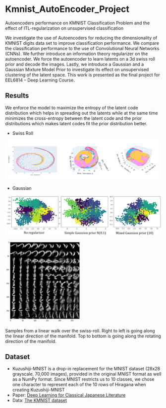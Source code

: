 # Kmnist_AutoEncoder_Project
Autoencoders performance on KMNIST Classification Problem and the effect of ITL-regularization on unsupervised classification

We investigate the use of Autoencoders for reducing the dimensionality of KMNIST digits data set to improve classification performance. We compare the classification performance to the use of Convolutional Neural Networks (CNNs). We further introduce an information theory regularizer on the autoencoder. We force the autoencoder to learn latents on a 3d swiss roll prior and decode the images. Lastly, we introduce a Gaussian and a Gaussian Mixture Model Prior to investigate its effect on unsupervised clustering of the latent space. This work is presented as the final project for EEL6814 – Deep Learning Course.

## Results
We enforce the model to maximize the entropy of the latent code distribution which helps  in spreading out the latents while at the same time minimizes the cross-entropy between the latent code and the prior distributions which makes latent codes fit the prior distribution better.

- Swiss Roll

![img1](/data/Picture1.png)

- Gaussian

![img2](/data/Picture2.png)


![img3](/data/Picture3.png)

Samples from a linear walk over the swiss-roll. Right to left is going along the linear direction of the manifold. Top to bottom is going along the rotating direction of the manifold.

## Dataset
- Kuzushiji-MNIST is a drop-in replacement for the MNIST dataset (28x28 grayscale, 70,000 images), provided in the original MNIST format as well as a NumPy format. Since MNIST restricts us to 10 classes, we chose one character to represent each of the 10 rows of Hiragana when creating Kuzushiji-MNIST
- Paper: [Deep Learning for Classical Japanese Literature](https://arxiv.org/pdf/1812.01718.pdf)
- Data: [The KMNIST dataset](http://codh.rois.ac.jp/kmnist/index.html.en)
